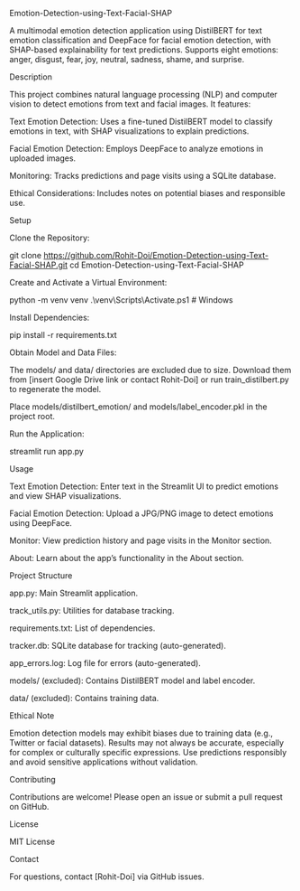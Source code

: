 Emotion-Detection-using-Text-Facial-SHAP

A multimodal emotion detection application using DistilBERT for text emotion classification and DeepFace for facial emotion detection, with SHAP-based explainability for text predictions. Supports eight emotions: anger, disgust, fear, joy, neutral, sadness, shame, and surprise.

Description

This project combines natural language processing (NLP) and computer vision to detect emotions from text and facial images. It features:





Text Emotion Detection: Uses a fine-tuned DistilBERT model to classify emotions in text, with SHAP visualizations to explain predictions.



Facial Emotion Detection: Employs DeepFace to analyze emotions in uploaded images.



Monitoring: Tracks predictions and page visits using a SQLite database.



Ethical Considerations: Includes notes on potential biases and responsible use.

Setup





Clone the Repository:

git clone https://github.com/Rohit-Doi/Emotion-Detection-using-Text-Facial-SHAP.git
cd Emotion-Detection-using-Text-Facial-SHAP



Create and Activate a Virtual Environment:

python -m venv venv
.\venv\Scripts\Activate.ps1  # Windows



Install Dependencies:

pip install -r requirements.txt



Obtain Model and Data Files:





The models/ and data/ directories are excluded due to size. Download them from [insert Google Drive link or contact Rohit-Doi] or run train_distilbert.py to regenerate the model.



Place models/distilbert_emotion/ and models/label_encoder.pkl in the project root.



Run the Application:

streamlit run app.py

Usage





Text Emotion Detection: Enter text in the Streamlit UI to predict emotions and view SHAP visualizations.



Facial Emotion Detection: Upload a JPG/PNG image to detect emotions using DeepFace.



Monitor: View prediction history and page visits in the Monitor section.



About: Learn about the app’s functionality in the About section.

Project Structure





app.py: Main Streamlit application.



track_utils.py: Utilities for database tracking.



requirements.txt: List of dependencies.



tracker.db: SQLite database for tracking (auto-generated).



app_errors.log: Log file for errors (auto-generated).



models/ (excluded): Contains DistilBERT model and label encoder.



data/ (excluded): Contains training data.

Ethical Note

Emotion detection models may exhibit biases due to training data (e.g., Twitter or facial datasets). Results may not always be accurate, especially for complex or culturally specific expressions. Use predictions responsibly and avoid sensitive applications without validation.

Contributing

Contributions are welcome! Please open an issue or submit a pull request on GitHub.

License

MIT License

Contact

For questions, contact [Rohit-Doi] via GitHub issues.

